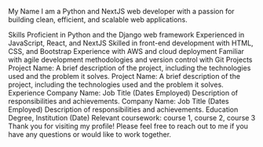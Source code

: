 My Name
I am a Python and NextJS web developer with a passion for building clean, efficient, and scalable web applications.

Skills
Proficient in Python and the Django web framework
Experienced in JavaScript, React, and NextJS
Skilled in front-end development with HTML, CSS, and Bootstrap
Experience with AWS and cloud deployment
Familiar with agile development methodologies and version control with Git
Projects
Project Name: A brief description of the project, including the technologies used and the problem it solves.
Project Name: A brief description of the project, including the technologies used and the problem it solves.
Experience
Company Name: Job Title (Dates Employed)
Description of responsibilities and achievements.
Company Name: Job Title (Dates Employed)
Description of responsibilities and achievements.
Education
Degree, Institution (Date)
Relevant coursework: course 1, course 2, course 3
Thank you for visiting my profile! Please feel free to reach out to me if you have any questions or would like to work together.
